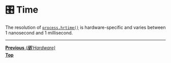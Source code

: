 # 🎛️ Time

The resolution of
[`process.hrtime()`](https://nodejs.org/api/process.html#process_process_hrtime_time)
is hardware-specific and varies between 1 nanosecond and 1 millisecond.

<hr>

[**Previous** _(🎛️ Hardware)_](hardware.md)<br> [**Top**](README.md)<br>
